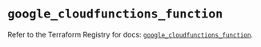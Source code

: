 # `google_cloudfunctions_function`

Refer to the Terraform Registry for docs: [`google_cloudfunctions_function`](https://registry.terraform.io/providers/hashicorp/google/6.4.0/docs/resources/cloudfunctions_function).
